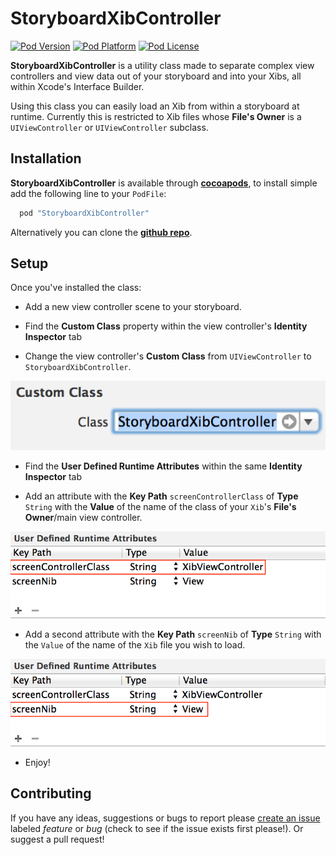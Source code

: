 StoryboardXibController
===

[![Pod Version](http://img.shields.io/cocoapods/v/StoryboardXibController.svg?style=flat)](http://cocoadocs.org/docsets/StoryboardXibController/)
[![Pod Platform](http://img.shields.io/cocoapods/p/StoryboardXibController.svg?style=flat)](http://cocoadocs.org/docsets/StoryboardXibController/)
[![Pod License](http://img.shields.io/cocoapods/l/StoryboardXibController.svg?style=flat)](http://cocoadocs.org/docsets/StoryboardXibController/)

**StoryboardXibController** is a utility class made to separate complex view controllers and view data out of your storyboard and into your Xibs, all within Xcode's Interface Builder.

Using this class you can easily load an Xib from within a storyboard at runtime. Currently this is restricted to Xib files whose **File's Owner** is a `UIViewController` or `UIViewController` subclass.

Installation
---
**StoryboardXibController** is available through **[cocoapods](http://cocoapods.org)**, to install simple add the following line to your `PodFile`:

``` ruby
  pod "StoryboardXibController"
```

Alternatively you can clone the **[github repo](https://github.com/Codecademy/StoryboardXibController)**.

Setup
---
Once you've installed the class:

* Add a new view controller scene to your storyboard. 

* Find the **Custom Class** property within the view controller's **Identity Inspector** tab

* Change the view controller's **Custom Class** from `UIViewController` to `StoryboardXibController`.

![Custom Class](https://github.com/Codecademy/StoryboardXibController/blob/master/README/Class.png?raw=true)
 
* Find the **User Defined Runtime Attributes** within the same **Identity Inspector** tab

* Add an attribute with the **Key Path** `screenControllerClass` of **Type** `String` with the **Value** of the name of the class of your `Xib`'s **File's Owner**/main view controller.

![screenControllerClass](https://github.com/Codecademy/StoryboardXibController/blob/master/README/AttributeScreenControllerClass.png?raw=true)

* Add a second attribute with the **Key Path** `screenNib` of **Type** `String` with the `Value` of the name of the `Xib` file you wish to load.

![screenNib](https://github.com/Codecademy/StoryboardXibController/blob/master/README/AttributeScreenNib.png?raw=true)

* Enjoy!

Contributing
---
If you have any ideas, suggestions or bugs to report please [create an issue](https://github.com/Codecademy/StoryboardXibController/issues/new) labeled *feature* or *bug* (check to see if the issue exists first please!). Or suggest a pull request!
